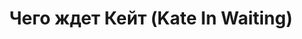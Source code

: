 ---
draft: false
slug: chego-zhdet-keit-kate-in-waiting-8031e002
title: Чего ждет Кейт (Kate In Waiting)
type: books
params:
  book_title: Чего ждет Кейт (Kate In Waiting)
  tags:
    - audiobook
    - contemporary
    - fiction
    - lgbtq-plus
    - queer
    - romance
    - young adult (ya)
  cover: https://images-na.ssl-images-amazon.com/images/S/compressed.photo.goodreads.com/books/1662323816i/62246618.jpg
  editions count: '28'
  isbn: '9785604785904'
  goodreads_link: https://www.goodreads.com/book/show/62246618
  authors:
    - Becky Albertalli, Бекки Алберталли
  publication_year: '2021'
  page_count: '384'
  short_book_description: 'Кейт и Андерсон — лучшие друзья. Они все делают вместе: ходят на репетиции школьного театра, обсуждают жизненно важные вопросы и влюбляются в одних и тех же людей. Так и произошло с Мэттом Олсоном, которого они встретили в летнем лагере. Как оказалось, один краш на двоих — серьезное испытание для дружеских отношений. И возможно, последнее.'
  russian_translation_status: exists
  languages:
    - Английский
    - Русский
  book_description: Contrary to popular belief, best friends Kate Garfield and Anderson Walker are not codependent. Carpooling to and from theater rehearsals? Environmentally sound and efficient. Consulting each other on every single life decision? Basic good judgment. Pining for the same guys from afar? Shared crushes are more fun anyway. But when Kate and Andy’s latest long-distance crush shows up at their school, everything goes off script. Matt Olsson is talented and sweet, and Kate likes him. She really likes him. The only problem? So does Anderson. Turns out, communal crushes aren’t so fun when real feelings are involved. This one might even bring the curtains down on Kate and Anderson’s friendship.
  russian_audioversion: false
---